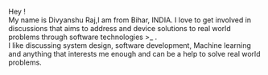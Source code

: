 Hey ! 
<br>
My name is Divyanshu Raj,I am  from Bihar, INDIA. 
I love to get involved in discussions that aims to address and device solutions to  real world problems through software technologies >_ .
<br>
I  like discussing system design, software development, Machine learning and anything that interests me enough  and can be a help to solve real world problems.
<br>
